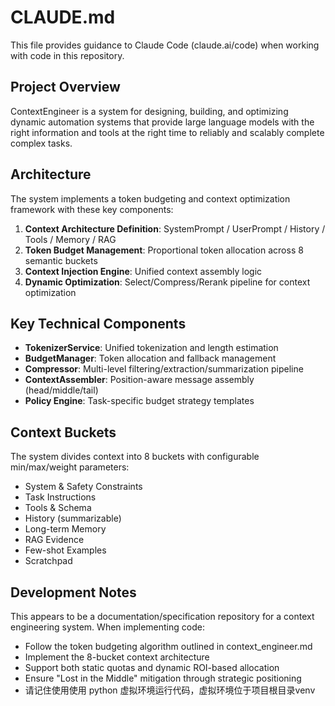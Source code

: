 # CLAUDE.md

This file provides guidance to Claude Code (claude.ai/code) when working with code in this repository.

## Project Overview

ContextEngineer is a system for designing, building, and optimizing dynamic automation systems that provide large language models with the right information and tools at the right time to reliably and scalably complete complex tasks.

## Architecture

The system implements a token budgeting and context optimization framework with these key components:

1. **Context Architecture Definition**: SystemPrompt / UserPrompt / History / Tools / Memory / RAG
2. **Token Budget Management**: Proportional token allocation across 8 semantic buckets
3. **Context Injection Engine**: Unified context assembly logic
4. **Dynamic Optimization**: Select/Compress/Rerank pipeline for context optimization

## Key Technical Components

- **TokenizerService**: Unified tokenization and length estimation
- **BudgetManager**: Token allocation and fallback management
- **Compressor**: Multi-level filtering/extraction/summarization pipeline
- **ContextAssembler**: Position-aware message assembly (head/middle/tail)
- **Policy Engine**: Task-specific budget strategy templates

## Context Buckets

The system divides context into 8 buckets with configurable min/max/weight parameters:
- System & Safety Constraints
- Task Instructions
- Tools & Schema
- History (summarizable)
- Long-term Memory
- RAG Evidence
- Few-shot Examples
- Scratchpad

## Development Notes

This appears to be a documentation/specification repository for a context engineering system. When implementing code:
- Follow the token budgeting algorithm outlined in context_engineer.md
- Implement the 8-bucket context architecture
- Support both static quotas and dynamic ROI-based allocation
- Ensure "Lost in the Middle" mitigation through strategic positioning
- 请记住使用使用 python 虚拟环境运行代码，虚拟环境位于项目根目录venv